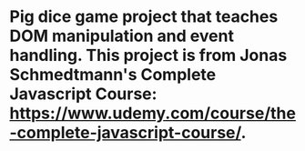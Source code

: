 # Pig dice game project that teaches DOM manipulation and event handling. This project is from Jonas Schmedtmann's Complete Javascript Course: https://www.udemy.com/course/the-complete-javascript-course/. 

